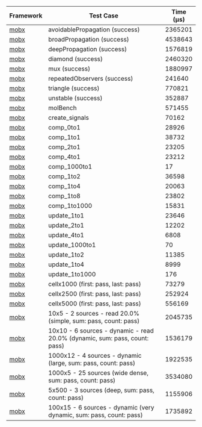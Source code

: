| Framework | Test Case | Time (μs) |
| --- | --- | --- |
| [mobx](https://github.com/mobxjs/mobx.dart) | avoidablePropagation (success) | 2365201 |
| [mobx](https://github.com/mobxjs/mobx.dart) | broadPropagation (success) | 4538643 |
| [mobx](https://github.com/mobxjs/mobx.dart) | deepPropagation (success) | 1576819 |
| [mobx](https://github.com/mobxjs/mobx.dart) | diamond (success) | 2460320 |
| [mobx](https://github.com/mobxjs/mobx.dart) | mux (success) | 1880997 |
| [mobx](https://github.com/mobxjs/mobx.dart) | repeatedObservers (success) | 241640 |
| [mobx](https://github.com/mobxjs/mobx.dart) | triangle (success) | 770821 |
| [mobx](https://github.com/mobxjs/mobx.dart) | unstable (success) | 352887 |
| [mobx](https://github.com/mobxjs/mobx.dart) | molBench | 571455 |
| [mobx](https://github.com/mobxjs/mobx.dart) | create_signals | 70162 |
| [mobx](https://github.com/mobxjs/mobx.dart) | comp_0to1 | 28926 |
| [mobx](https://github.com/mobxjs/mobx.dart) | comp_1to1 | 38732 |
| [mobx](https://github.com/mobxjs/mobx.dart) | comp_2to1 | 23205 |
| [mobx](https://github.com/mobxjs/mobx.dart) | comp_4to1 | 23212 |
| [mobx](https://github.com/mobxjs/mobx.dart) | comp_1000to1 | 17 |
| [mobx](https://github.com/mobxjs/mobx.dart) | comp_1to2 | 36598 |
| [mobx](https://github.com/mobxjs/mobx.dart) | comp_1to4 | 20063 |
| [mobx](https://github.com/mobxjs/mobx.dart) | comp_1to8 | 23802 |
| [mobx](https://github.com/mobxjs/mobx.dart) | comp_1to1000 | 15831 |
| [mobx](https://github.com/mobxjs/mobx.dart) | update_1to1 | 23646 |
| [mobx](https://github.com/mobxjs/mobx.dart) | update_2to1 | 12202 |
| [mobx](https://github.com/mobxjs/mobx.dart) | update_4to1 | 6808 |
| [mobx](https://github.com/mobxjs/mobx.dart) | update_1000to1 | 70 |
| [mobx](https://github.com/mobxjs/mobx.dart) | update_1to2 | 11385 |
| [mobx](https://github.com/mobxjs/mobx.dart) | update_1to4 | 8999 |
| [mobx](https://github.com/mobxjs/mobx.dart) | update_1to1000 | 176 |
| [mobx](https://github.com/mobxjs/mobx.dart) | cellx1000 (first: pass, last: pass) | 73279 |
| [mobx](https://github.com/mobxjs/mobx.dart) | cellx2500 (first: pass, last: pass) | 252924 |
| [mobx](https://github.com/mobxjs/mobx.dart) | cellx5000 (first: pass, last: pass) | 556169 |
| [mobx](https://github.com/mobxjs/mobx.dart) | 10x5 - 2 sources - read 20.0% (simple, sum: pass, count: pass) | 2045735 |
| [mobx](https://github.com/mobxjs/mobx.dart) | 10x10 - 6 sources - dynamic - read 20.0% (dynamic, sum: pass, count: pass) | 1536179 |
| [mobx](https://github.com/mobxjs/mobx.dart) | 1000x12 - 4 sources - dynamic (large, sum: pass, count: pass) | 1922535 |
| [mobx](https://github.com/mobxjs/mobx.dart) | 1000x5 - 25 sources (wide dense, sum: pass, count: pass) | 3534080 |
| [mobx](https://github.com/mobxjs/mobx.dart) | 5x500 - 3 sources (deep, sum: pass, count: pass) | 1155906 |
| [mobx](https://github.com/mobxjs/mobx.dart) | 100x15 - 6 sources - dynamic (very dynamic, sum: pass, count: pass) | 1735892 |
